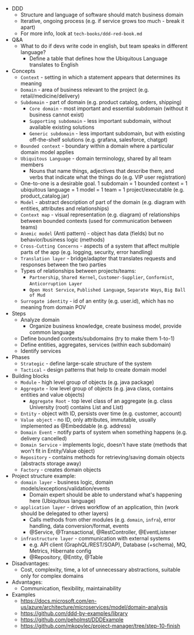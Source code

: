 * DDD
    * Structure and language of software should match business domain
    * Iterative, ongoing process (e.g. if service grows too much - break it apart)
    * For more info, look at `tech-books/ddd-red-book.md`
* Q&A
  * What to do if devs write code in english, but team speaks in different language?
    * Define a table that defines how the Ubiquitous Language translates to English
* Concepts
    * `Context` - setting in which a statement appears that determines its meaning
    * `Domain` - area of business relevant to the project (e.g. retail/medicine/delivery)
    * `Subdomain` - part of domain (e.g. product catalog, orders, shipping)
      * `Core domain` - most important and essential subdomain (without it business cannot exist)
      * `Supporting subdomain` - less important subdomain, without available existing solutions
      * `Generic subdomain` - less important subdomain, but with existing off-the-shelf solutions (e.g. grafana, salesforce, chatgpt)
    * `Bounded context` - boundary within a domain where a particular domain model applies
    * `Ubiquitous Language` - domain terminology, shared by all team members
      * Nouns that name things, adjectives that describe them, and verbs that indicate what the things do (e.g. VIP user registration)
    * One-to-one is a desirable goal. 1 subdomain = 1 bounded context = 1 ubiquitous language = 1 model = 1 team = 1 project/executable (e.g. product_catalog.jar)
    * `Model` - abstract description of part of the domain (e.g. diagram with entities, attributes and relationships) 
    * `Context map` - visual representation (e.g. diagram) of relationships between bounded contexts (used for communication between teams)
    * `Anemic model` (Anti pattern) - object has data (fields) but no behavior/business logic (methods)
    * `Cross-Cutting Concerns` - aspects of a system that affect multiple parts of the app (e.g. logging, security, error handling)
    * `Translation layer` - bridge/adapter that translates requests and responses between the two parties
    * Types of relationships between projects/teams:
      * `Partnership`, `Shared Kernel`, `Customer-Supplier`, `Conformist`, `Anticorruption Layer`
      * `Open Host Service`, `Published Language`, `Separate Ways`, `Big Ball of Mud`
    * `Surrogate identity` - id of an entity (e.g. user.id), which has no meaning from domain POV
* Steps
    * Analyze domain
        * Organize business knowledge, create business model, provide common language
    * Define bounded contexts/subdomains (try to make them 1-to-1)
    * Define entities, aggregates, services (within each subdomain)
    * Identify services
* Phases
    * `Strategic` - define large-scale structure of the system
    * `Tactical` - design patterns that help to create domain model
* Building blocks
    * `Module` - high level group of objects (e.g. java package)
    * `Aggregate` - low level group of objects (e.g. java class, contains entities and value objects)
      * `Aggregate Root` - top level class of an aggregate (e.g. class University (root) contains List<Student> and List<Teacher>)
    * `Entity` - object with ID, persists over time (e.g. customer, account)
    * `Value object` - no ID, only attributes, immutable, usually implemented as @Embeddable (e.g. address)
    * `Domain Event` - notify parts of system when something happens (e.g. delivery cancelled)
    * `Domain Service` - implements logic, doesn't have state (methods that won't fit in Entity/Value object)
    * `Repository` - contains methods for retrieving/saving domain objects (abstracts storage away)
    * `Factory` - creates domain objects
* Project structure example:
    * `domain layer` - business logic, domain models/exceptions/validation/events
        * Domain expert should be able to understand what's happening here (Ubiquitous language)
    * `application layer` - drives workflow of an application, thin (work should be delegated to other layers)
        * Calls methods from other modules (e.g. `domain`, `infra`), error handling, data conversion/format, events
        * @Service, @Transactional, @RestController, @EventListener
    * `infrastructure layer` - communication with external systems
        * e.g. API client (GraphQL/REST/SOAP), Database (+schema), MQ, Metrics, Hibernate config
        * @Repository, @Entity, @Table
* Disadvantages:
    * Cost, complexity, time, a lot of unnecessary abstractions, suitable only for complex domains
* Advantages:
    * Communication, flexibility, maintainability
* Examples
    * https://docs.microsoft.com/en-us/azure/architecture/microservices/model/domain-analysis
    * https://github.com/ddd-by-examples/library
    * https://github.com/peholmst/DDDExample
    * https://github.com/mkopylec/project-manager/tree/step-10-finish
